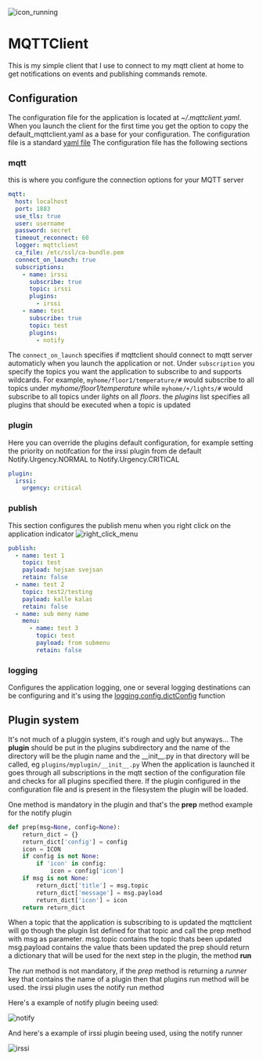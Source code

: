 ![icon_running](https://user-images.githubusercontent.com/254416/41272012-bdb5ace2-6e13-11e8-846b-4e509a6b3e48.png)
# MQTTClient
This is my simple client that I use to connect to my mqtt client at home to get notifications on events and publishing commands remote.


## Configuration
The configuration file for the application is located at *~/.mqttclient.yaml*. When you launch the client for the first time you get the option to copy the default_mqttclient.yaml as a base for your configuration. The configuration file is a standard [yaml file](http://yaml.org)
The configuration file has the following sections

### mqtt
this is where you configure the connection options for your MQTT server 
```yaml
mqtt:
  host: localhost
  port: 1883
  use_tls: true
  user: username
  password: secret
  timeout_reconnect: 60
  logger: mqttclient
  ca_file: /etc/ssl/ca-bundle.pem
  connect_on_launch: true
  subscriptions:
    - name: irssi
      subscribe: true
      topic: irssi
      plugins:
        - irssi
    - name: test
      subscribe: true
      topic: test
      plugins:
        - notify
```
The `connect_on_launch` specifies if mqttclient should connect to mqtt server automaticly when you launch the application or not. Under `subscription` you specify the topics you want the application to subscribe to and supports wildcards. 
For example, `myhome/floor1/temperature/#` would subscribe to all topics under _myhome/floor1/temperature_ while `myhome/+/lights/#` would subscribe to all topics under _lights_ on all _floors_.
the _plugins_ list specifies all plugins that should be executed when a topic is updated

### plugin
Here you can override the plugins default configuration, for example setting the priority on notifcation for the irssi plugin from de default Notify.Urgency.NORMAL to Notify.Urgency.CRITICAL
```yaml
plugin:
  irssi:
    urgency: critical
```
### publish
This section configures the publish menu when you right click on the application indicator
![right_click_menu](https://user-images.githubusercontent.com/254416/41272005-b3cb7090-6e13-11e8-8121-a49f230b82a9.png)
```yaml
publish:
  - name: test 1
    topic: test
    payload: hejsan svejsan
    retain: false
  - name: test 2
    topic: test2/testing
    payload: kalle kalas
    retain: false
  - name: sub meny name
    menu:
      - name: test 3
        topic: test
        payload: from submenu
        retain: false
```
### logging
Configures the application logging, one or several logging destinations can be configuring and it's using the [logging.config.dictConfig](https://docs.python.org/2/library/logging.config.html) function

## Plugin system
It's not much of a pluggin system, it's rough and ugly but anyways...
The __plugin__ should be put in the plugins subdirectory and the name of the directory will be the plugin name and the \_\_init\_\_.py in that directory will be called, eg `plugins/myplugin/__init__.py`
When the application is launched it goes through all subscriptions in the mqtt section of the configuration file and checks for all plugins specified there. If the plugin configured in the configuration file and is present in the filesystem the plugin will be loaded.

One method is mandatory in the plugin and that's the **prep** method
example for the notify plugin
```python
def prep(msg=None, config=None):
    return_dict = {}
    return_dict['config'] = config
    icon = ICON
    if config is not None:
        if 'icon' in config:
            icon = config['icon']
    if msg is not None:
        return_dict['title'] = msg.topic
        return_dict['message'] = msg.payload
        return_dict['icon'] = icon
    return return_dict
```

When a topic that the application is subscribing to is updated the mqttclient will go though the plugin list defined for that topic and call the prep method with msg as parameter.
msg.topic contains the topic thats been updated
msg.payload contains the value thats been updated
the prep should return a dictionary that will be used for the next step in the plugin, the method **run**

The *run* method is not mandatory, if the *prep* method is returning a _runner_ key that contains the name of a plugin then that plugins run method will be used.
the irssi plugin uses the notify run method

Here's a example of notify plugin beeing used:

![notify](https://user-images.githubusercontent.com/254416/41271999-ae43a20a-6e13-11e8-8407-eab1d999a2ee.png)

And here's a example of irssi plugin beeing used, using the notify runner


![irssi](https://user-images.githubusercontent.com/254416/41274984-b25891dc-6e1f-11e8-814b-d8e7a1890a15.png)

